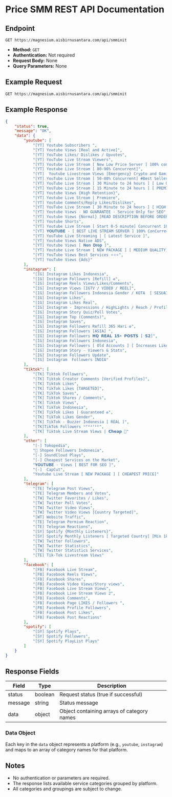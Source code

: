 # Price SMM REST API Documentation

## Endpoint

```
GET https://magnesium.aisbirnusantara.com/api/smminit
```

- **Method:** `GET`
- **Authentication:** Not required
- **Request Body:** None
- **Query Parameters:** None

## Example Request

```http
GET https://magnesium.aisbirnusantara.com/api/smminit
```

## Example Response

```json
{
    "status": true,
    "message": "OK",
    "data": {
        "youtube": [
            "[YT] Youtube Subscribers ",
            "[YT] Youtube Views [Real and Active]",
            "[YT] YouTube Likes/ Dislikes / Upvotes",
            "[YT] YouTube Live Stream Viewers",
            "[YT] Youtube Live Stream [ New Low Price Server ] 100% concurrent",
            "[YT] Youtube Live Stream [ 80-90% Concurrent]",
            "[YT]  Youtube Livestream Views [Emergency} Crypto and Gaming Stream",
            "[YT] YouTube Live Stream [ 50-80% Concurrent] #Best Seller",
            "[YT] YouTube Live Stream [ 30 Minute to 24 hours ] [ Low Quality]",
            "[YT] YouTube Live Stream [ 15 Minute to 24 hours ] [ PREMIUM QUALITY MIN - 100 ]",
            "[YT] Youtube Views {High Retention}",
            "[YT] Youtube Live Stream | Premiere",
            "[YT] Youtube Comments/Reply Likes/Dislikes",
            "[YT] YouTube Live Stream [ 30 Minute to 24 hours ] [ HIGH ACTIVE VIEWERS]",
            "[YT] Youtube Views - NO GUARANTEE - Service Only for SEO",
            "[YT] Youtube Views {Normal} [READ DESCRIPTION BEFORE ORDERING]",
            "[YT] Youtube Shorts",
            "[YT] Youtube Live Stream [ Start 0-5 minute] Concurrent 100%",
            "[YT] 𝐘𝐎𝐔𝐓𝐔𝐁𝐄 - [ BEST LIVE STREAM SERVER ] 100% ConCurrent",
            "[YT] YouTube Live Streaming | [ Latest Service ]",
            "[YT] Youtube Views Native ADS",
            "[YT] Youtube Views [ 𝐍𝐨𝐧 𝐃𝐫𝐨𝐩 ]",
            "[YT] Youtube Live Stream [ NEW PACKAGE ] [ MEDIUM QUALITY]",
            "[YT] YouTube Views Best Services ⭐️⭐️⭐️",
            "[YT] YouTube Views {Ads}"
        ],
        "instagram": [
            "[IG] Instagram Likes Indonesia",
            "[IG] Instagram Followers [Refill] ♻️",
            "[IG] Instagram Reels Views/Likes/Comments",
            "[IG] Instagram Views [IGTV / VIDEO / REEL]",
            "[IG] Instagram Followers Indonesia Gender / KOTA  [ SESUAI JENIS KELAMIN DAN KOTA ]",
            "[IG] Instagram Likes",
            "[IG] Instagram Likes Real",
            "[IG] Instagram - Impressions / HighLights / Reach / Profile Visits / Shares",
            "[IG] Instagram Story Quiz/Poll Votes",
            "[IG] Instagram Top (Comments)",
            "[IG] Instagram Saves",
            "[IG] Instagram Followers Refill 365 Hari ♻️",
            "[IG] Instagram Followers [ASIA] ",
            "[IG] Instagram Followers 𝗛𝗤 𝗥𝗘𝗔𝗟 𝟭𝟱+ 𝗣𝗢𝗦𝗧𝗦 [ 𝗦𝟮]",
            "[IG] Instagram Followers Indonesia",
            "[IG] Instagram Followers [ Old Accounts ] [ İncreases Likes + Story Views + Profile Views ]",
            "[IG] Instagram Story - Viewers & Stats",
            "[IG] Instagram Followers Update",
            "[IG] Instagram  Followers INDIA"
        ],
        "tiktok": [
            "[TK] Tiktok Followers",
            "[TK] Tiktok Creator Comments [Verified Profiles]",
            "[TK] Tiktok Likes",
            "[TK] TikTok Likes [TARGETED]",
            "[TK] TikTok Saves",
            "[TK] Tiktok Shares / Comments",
            "[TK] Tiktok Views",
            "[TK] TikTok Indonesia",
            "[TK] TikTok Likes | Guaranteed ♻️",
            "[TK] TikTok Likes Gender",
            "[TK] TikTok - Buzzer Indonesia [ REAL ]",
            "[TK]TikTok Followers ᵁᴾᴰᴬᵀᴱᴰ",
            "[TK] Tiktok Live Stream Views | 𝗖𝗵𝗲𝗮𝗽 🥇"
        ],
        "other": [
            "[-] Tokopedia",
            "🛒 Shopee Followers Indonesia",
            "[-] SoundCloud Plays",
            "[-] Cheapest Services on the Market",
            "𝐘𝐎𝐔𝐓𝐔𝐁𝐄 - Views [ BEST FOR SEO ]",
            "[-]  CapCut",
            "Youtube Live Stream [ NEW PACKAGE ] [ CHEAPEST PRICE]"
        ],
        "telegram": [
            "[TE] Telegram Post Views",
            "[TE] Telegram Members and Votes",
            "[TW] Twitter Favorites / Likes",
            "[TW] Twitter Poll Votes",
            "[TW] Twitter Video Views",
            "[TW] Twitter Video Views [Country Targeted]",
            "[WT] Website Traffic",
            "[TE] Telegram Permium Reaction",
            "[TE] Telegram Reactions",
            "[SY] Spotify {Monthly Listeners}",
            "[SY] Spotify Monthly Listeners [ Targeted Country] [Min 1k]",
            "[TW] Twitter Followers",
            "[TW] Twitter Statistics",
            "[TW] Twitter Statistics Services",
            "[TE] Tik-Tok Livestream Views"
        ],
        "facebook": [
            "[FB] Facebook Live Stream",
            "[FB] Facebook Reels Views",
            "[FB] Facebook Shares",
            "[FB] Facebook Video Views/Story views",
            "[FB] Facebook Live Stream Views",
            "[FB] Facebook Live Stream Views 2",
            "[FB] Facebook Comments",
            "[FB] Facebook Page LIKES / Followers ",
            "[FB] Facebook Profile Followers",
            "[FB] Facebook Post Likes",
            "[FB] Facebook Post Reactions"
        ],
        "spotify": [
            "[SY] Spotify Plays",
            "[SY] Spotify Followers",
            "[SY] Spotify PlayList Plays"
        ]
    }
}
```

## Response Fields

| Field    | Type    | Description                                      |
|----------|---------|--------------------------------------------------|
| status   | boolean | Request status (true if successful)              |
| message  | string  | Status message                                   |
| data     | object  | Object containing arrays of category names        |

### Data Object

Each key in the `data` object represents a platform (e.g., `youtube`, `instagram`) and maps to an array of category names for that platform.

## Notes

- No authentication or parameters are required.
- The response lists available service categories grouped by platform.
- All categories and groupings are subject to change.

